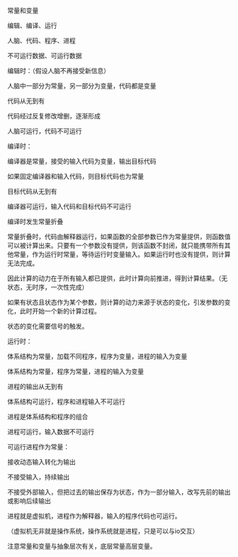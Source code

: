 常量和变量

编辑、编译、运行

人脑、代码、程序、进程

不可运行数据、可运行数据



编辑时：（假设人脑不再接受新信息）

人脑中一部分为常量，另一部分为变量，代码都是变量

代码从无到有

代码经过反复修改增删，逐渐形成

人脑可运行，代码不可运行



编译时：

编译器是常量，接受的输入代码为变量，输出目标代码

如果固定编译器和输入代码，则目标代码也为常量

目标代码从无到有

编译器可运行，输入代码和目标代码不可运行



编译时发生常量折叠

常量折叠时，代码由解释器运行，如果函数的全部参数已作为常量提供，则函数值可以被计算出来。只要有一个参数没有提供，则该函数不封闭，就只能携带所有其他常量，作为运行时常量，等待运行时变量输入。如果运行时也没有提供，则计算无法完成。

因此计算的动力在于所有输入都已提供，此时计算向前推进，得到计算结果。（无状态，无时序，一次性完成）

如果有状态且状态作为某个参数，则计算的动力来源于状态的变化，引发参数的变化，此时开始一个新的计算过程。

状态的变化需要信号的触发。



运行时：

体系结构为常量，加载不同程序，程序为变量，进程的输入为变量

体系结构为常量，程序为常量，进程的输入为变量

进程的输出从无到有

体系结构可运行，程序和进程输入不可运行

进程是体系结构和程序的组合

进程可运行，输入数据不可运行







可运行进程作为常量：

接收动态输入转化为输出

不接受输入，持续输出

不接受外部输入，但把过去的输出保存为状态，作为一部分输入，改写先前的输出或影响后续输出





进程就是虚拟机，进程作为解释器，输入的程序代码也可运行。

（虚拟机无非就是操作系统，操作系统就是进程，只是可以与io交互）





注意常量和变量与抽象层次有关，底层常量高层变量。

